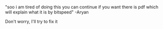 "soo i am tired of doing this you can continue if you want
there is pdf which will explain what it is by bitspeed"
-Aryan

Don't worry, I'll try to fix it


